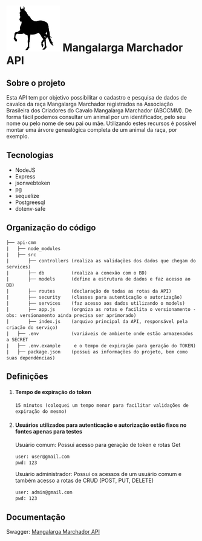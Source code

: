 # ![Cavalo](/images/cavalo-removebg-preview_small.jpg?w=127&h=108)  Mangalarga Marchador API

## Sobre o projeto

Esta API tem por objetivo possibilitar o cadastro e pesquisa de dados de cavalos da raça Mangalarga Marchador registrados na Associação Brasileira dos Criadores do Cavalo Mangalarga Marchador (ABCCMM). De forma fácil podemos consultar um animal por um identificador, pelo seu nome ou pelo nome de seu pai ou mãe. Utilizando estes recursos é possível montar uma árvore genealógica completa de um animal da raça, por exemplo.

## Tecnologias
- NodeJS
- Express
- jsonwebtoken
- pg
- sequelize
- Postgreesql
- dotenv-safe

## Organização do código
    ├── api-cmm
    |   ├── node_modules
    |   ├── src
    |       ├── controllers (realiza as validações dos dados que chegam do services)
    |       ├── db          (realiza a conexão com o BD)    
    |       ├── models      (define a estrutura de dados e faz acesso ao DB)
    |       ├── routes      (declaração de todas as rotas da API)
    |       ├── security    (classes para autenticação e autorização)
    |       ├── services    (faz acesso aos dados utilizando o models)
    |       ├── app.js      (orgniza as rotas e facilita o versionamento - obs: versionamento ainda precisa ser aprimorado)
    |       ├── index.js    (arquivo principal da API, responsável pela criação do serviço)
    |   ├── .env            (variáveis de ambiente onde estão armazenados a SECRET 
    |   ├── .env.example     e o tempo de expiração para geração do TOKEN)
    |   ├── package.json    (possui as informações do projeto, bem como suas dependências)

## Definições
1. #### Tempo de expiração do token
       15 minutos (coloquei um tempo menor para facilitar validações de expiração do mesmo)

2. #### Usuários utilizados para autenticação e autorização estão fixos no fontes apenas para testes

      Usuário comum: Possui acesso para geração de token e rotas Get
   
       user: user@gmail.com
       pwd: 123


      Usuário administrador: Possui os acessos de um usuário comum e também acesso a rotas de CRUD (POST, PUT, DELETE)
     
       user: admin@gmail.com
       pwd: 123

## Documentação
Swagger: [Mangalarga Marchador API](https://app.swaggerhub.com/apis-docs/jeffDuarte/MangalargaMarchador/v1) 